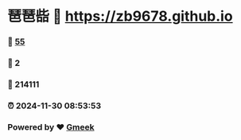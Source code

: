 # 琶琶啙 :link: https://zb9678.github.io 
### :page_facing_up: [55](https://zb9678.github.io/tag.html) 
### :speech_balloon: 2 
### :hibiscus: 214111 
### :alarm_clock: 2024-11-30 08:53:53 
### Powered by :heart: [Gmeek](https://github.com/Meekdai/Gmeek)
